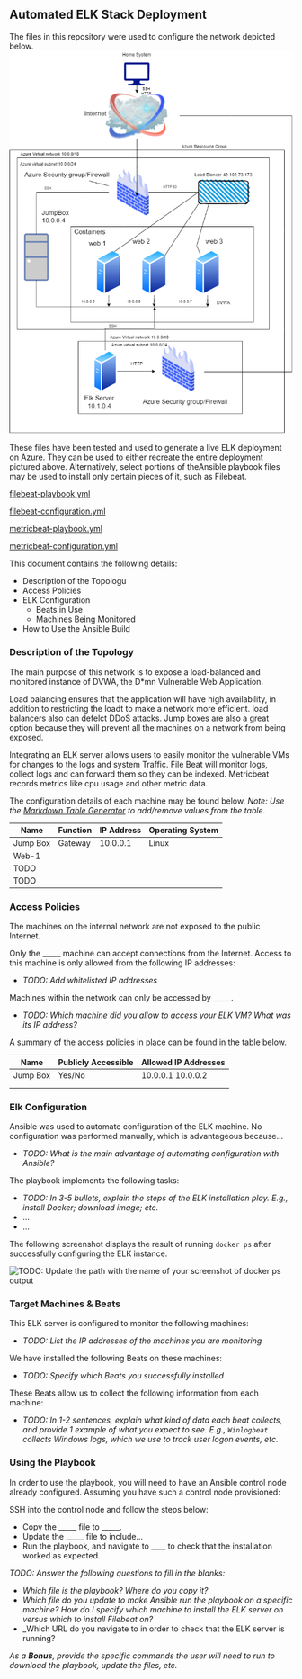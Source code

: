 ## Automated ELK Stack Deployment

The files in this repository were used to configure the network depicted below.
 ![alt text](https://github.com/Arafat675/Poject1Elk/blob/main/Images/Network%20Diagram.png)

 


These files have been tested and used to generate a live ELK deployment on Azure. They can be used to either recreate the entire deployment pictured above. Alternatively, select portions of theAnsible playbook files may be used to install only certain pieces of it, such as Filebeat.

  [filebeat-playbook.yml](https://github.com/Arafat675/Poject1Elk/blob/main/Ansible/filebeat-playbook.yml)
  
  [filebeat-configuration.yml](https://github.com/Arafat675/Poject1Elk/blob/main/Ansible/filebeat-configuration.yml)
  
  [metricbeat-playbook.yml](https://github.com/Arafat675/Poject1Elk/blob/main/Ansible/metricbeat-playbook.yml)
  
  [metricbeat-configuration.yml](https://github.com/Arafat675/Poject1Elk/blob/main/Ansible/metricbeat-configuration.yml)
  
  
This document contains the following details:
- Description of the Topologu
- Access Policies
- ELK Configuration
  - Beats in Use
  - Machines Being Monitored
- How to Use the Ansible Build


### Description of the Topology

The main purpose of this network is to expose a load-balanced and monitored instance of DVWA, the D*mn Vulnerable Web Application.

Load balancing ensures that the application will have high availability, in addition to restricting the loadt to make a network more efficient.
load balancers also can defelct DDoS attacks. Jump boxes are also a great option because they will prevent all the machines on a network from being exposed.

Integrating an ELK server allows users to easily monitor the vulnerable VMs for changes to the logs and system Traffic.
File Beat will monitor logs, collect logs and can forward them so they can be indexed.
 Metricbeat records metrics like cpu usage and other metric data.

The configuration details of each machine may be found below.
_Note: Use the [Markdown Table Generator](http://www.tablesgenerator.com/markdown_tables) to add/remove values from the table_.

| Name     | Function | IP Address | Operating System |
|----------|----------|------------|------------------|
| Jump Box | Gateway  | 10.0.0.1   | Linux            |
| Web-1    |          |            |                  |
| TODO     |          |            |                  |
| TODO     |          |            |                  |

### Access Policies

The machines on the internal network are not exposed to the public Internet. 

Only the _____ machine can accept connections from the Internet. Access to this machine is only allowed from the following IP addresses:
- _TODO: Add whitelisted IP addresses_

Machines within the network can only be accessed by _____.
- _TODO: Which machine did you allow to access your ELK VM? What was its IP address?_

A summary of the access policies in place can be found in the table below.

| Name     | Publicly Accessible | Allowed IP Addresses |
|----------|---------------------|----------------------|
| Jump Box | Yes/No              | 10.0.0.1 10.0.0.2    |
|          |                     |                      |
|          |                     |                      |

### Elk Configuration

Ansible was used to automate configuration of the ELK machine. No configuration was performed manually, which is advantageous because...
- _TODO: What is the main advantage of automating configuration with Ansible?_

The playbook implements the following tasks:
- _TODO: In 3-5 bullets, explain the steps of the ELK installation play. E.g., install Docker; download image; etc._
- ...
- ...

The following screenshot displays the result of running `docker ps` after successfully configuring the ELK instance.

![TODO: Update the path with the name of your screenshot of docker ps output](Images/docker_ps_output.png)

### Target Machines & Beats
This ELK server is configured to monitor the following machines:
- _TODO: List the IP addresses of the machines you are monitoring_

We have installed the following Beats on these machines:
- _TODO: Specify which Beats you successfully installed_

These Beats allow us to collect the following information from each machine:
- _TODO: In 1-2 sentences, explain what kind of data each beat collects, and provide 1 example of what you expect to see. E.g., `Winlogbeat` collects Windows logs, which we use to track user logon events, etc._

### Using the Playbook
In order to use the playbook, you will need to have an Ansible control node already configured. Assuming you have such a control node provisioned: 

SSH into the control node and follow the steps below:
- Copy the _____ file to _____.
- Update the _____ file to include...
- Run the playbook, and navigate to ____ to check that the installation worked as expected.

_TODO: Answer the following questions to fill in the blanks:_
- _Which file is the playbook? Where do you copy it?_
- _Which file do you update to make Ansible run the playbook on a specific machine? How do I specify which machine to install the ELK server on versus which to install Filebeat on?_
- _Which URL do you navigate to in order to check that the ELK server is running?

_As a **Bonus**, provide the specific commands the user will need to run to download the playbook, update the files, etc._

